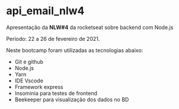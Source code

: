 # api_email_nlw4

Apresentação da __NLW#4__ da rocketseat sobre backend com Node.js

Período: 22 a 26 de fevereiro de 2021.

Neste bootcamp foram utilizadas as tecnologias abaixo:
- Git e github
- Node.js
- Yarn 
- IDE Vscode
- Framework express
- Insominia para testes de frontend
- Beekeeper para visualização dos dados no BD
